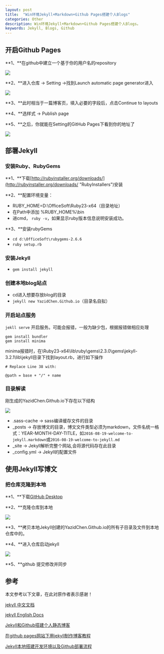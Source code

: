 ```yaml
---
layout: post
title:  "Win环境Jekyll+Markdown+Github Pages搭建个人Blogs"
categories: Other
description: Win环境Jekyll+Markdown+Github Pages搭建个人Blogs。
keywords: Jekyll, Blogs, Github
---
```

## 开启Github Pages ##

**1、**在github中建立一个基于你的用户名的repository

![](http://i.imgur.com/pJBemgT.png)

**2、**进入仓库 -> Setting ->找到Launch automatic page generator进入

![](http://i.imgur.com/NX82S2v.png)

**3、**此时相当于一篇博客页，填入必要的字段后，点击Continue to layouts

**4、**选样式 -> Publish page

**5、**之后，你就能在Setting的GitHub Pages下看到你的地址了

![](http://i.imgur.com/RhpshMR.png)

## 部署Jekyll ##

### 安装Ruby、RubyGems ###

**1、**下载[http://rubyinstaller.org/downloads/](http://rubyinstaller.org/downloads/ "RubyInstallers")安装

**2、**配置环境变量：
-  RUBY_HOME=D:\OfficeSoft\Ruby23-x64（目录地址）
-  在Path中添加 %RUBY_HOME%\bin
-  进cmd， `ruby -v`，如果显示ruby版本信息说明安装成功。


**3、**安装rubyGems
- `cd d:\OfficeSoft\rubygems-2.6.6`
- `ruby setup.rb`


### 安装Jekyll ###

- `gem install jekyll`

### 创建本地blog站点 ###

- cd进入想要存放blog的目录
- `jekyll new YazidChen.Github.io`（目录名自拟）


### 开启站点服务 ###

`jekll serve` 开启服务。可能会报错，一般为缺少包，根据报错做相应处理
```
gem install bundler
gem install minima
```
minima报错时，在\Ruby23-x64\lib\ruby\gems\2.3.0\gems\jekyll-3.2.1\lib\jekyll目录下找到layout.rb，进行如下操作
```
# Replace Line 38 with:

@path = base + "/" + name
```

### 目录解读 ###

刚生成的YazidChen.Github.io下存在以下结构

![](http://i.imgur.com/xCQ3uNM.png)

- .sass-cache	->	sass编译缓存文件的目录
- _posts		->	存放博文的目录，博文文件类型必须为markdown，文件名统一格式：YEAR-MONTH-DAY-TITLE，如`2016-08-19-welcome-to-jekyll.markdown`或`2016-08-19-welcome-to-jekyll.md`
- _site		->	Jekyll解析完整个网站,会将源代码存在此目录
- _config.yml	->	Jekyll的配置文件


## 使用Jekyll写博文 ##

### 把仓库克隆到本地 ###

**1、**下载[GitHub Desktop](https://desktop.github.com/)

**2、**克隆仓库到本地

![](http://i.imgur.com/iyNOqSe.png)

**3、**拷贝本地Jekyll创建的YazidChen.Github.io的所有子目录及文件到本地仓库中的。

**4、**进入仓库启动jekyll 

![](http://i.imgur.com/c2tOmeS.png)

**5、**github 提交修改并同步


## 参考 ##

本文参考以下文章，在此对原作者表示感谢！

[jekyll 中文文档](http://jekyll.bootcss.com/docs/home/)

[jekyll English Docs](http://jekyllrb.com/docs/home/)

[Jekyll和Github搭建个人静态博客](http://pwnny.cn/original/2016/06/26/MakeBlog.html)

[在github pages网站下用jekyll制作博客教程](http://kresnik.wang/works/tech/2015/06/07/%E5%9C%A8github-pages%E7%BD%91%E7%AB%99%E4%B8%8B%E7%94%A8jekyll%E5%88%B6%E4%BD%9C%E5%8D%9A%E5%AE%A2%E6%95%99%E7%A8%8B.html)

[Jekyll本地搭建开发环境以及Github部署流程](http://pizida.com/technology/2016/03/03/use-jekyll-create-blog-on-github/)




